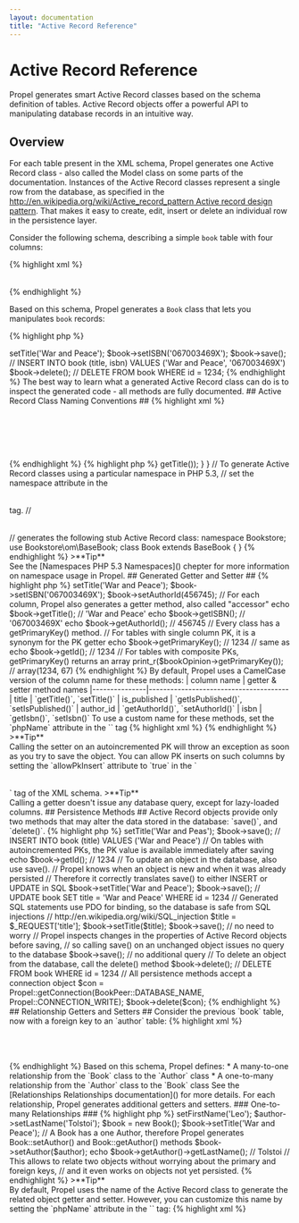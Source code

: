 ```yaml
---
layout: documentation
title: "Active Record Reference"
---
```


# Active Record Reference #

Propel generates smart Active Record classes based on the schema definition of tables. Active Record objects offer a powerful API to manipulating database records in an intuitive way.

## Overview ##

For each table present in the XML schema, Propel generates one Active Record class - also called the Model class on some parts of the documentation. Instances of the Active Record classes represent a single row from the database, as specified in the [http://en.wikipedia.org/wiki/Active_record_pattern Active record design pattern](http://github.com/seven1m/trac_wiki_to_github). That makes it easy to create, edit, insert or delete an individual row in the persistence layer.

Consider the following schema, describing a simple `book` table with four columns:

{% highlight xml %}
<table name="book" description="Book Table">
  <column name="id" required="true" primaryKey="true" autoIncrement="true" type="INTEGER" />
  <column name="title" type="VARCHAR" required="true" />
  <column name="isbn" required="true" type="VARCHAR" size="24" phpName="ISBN" />
  <column name="author_id" required="false" type="INTEGER" />
</table>
{% endhighlight %}

Based on this schema, Propel generates a `Book` class that lets you manipulates `book` records:

{% highlight php %}
<?php
$book = new Book();
$book->setTitle('War and Peace');
$book->setISBN('067003469X');
$book->save();
// INSERT INTO book (title, isbn) VALUES ('War and Peace', '067003469X')

$book->delete();
// DELETE FROM book WHERE id = 1234;
{% endhighlight %}

The best way to learn what a generated Active Record class can do is to inspect the generated code - all methods are fully documented.

## Active Record Class Naming Conventions ##

{% highlight xml %}
<!-- For each table, Propel creates an Active Record class in PHP
     named using a CamelCase version of the table name !-->
<table name="book">
<table name="book_reader">
<!-- generates the following Active Record classes: Book, BookReader !-->

<!-- Propel advocates the use of singular table names !-->
<table name="books">
<!-- generates the following Active Record class: Books (not good) !-->

<!-- You can customize the name of an Active Record class in PHP
     by setting the phpName attribute in the <table> tag !-->
<table name="foo_books" phpName="Book" />
<!-- generates the following Active Record class: Book !-->

<!-- Active Record classes are generated in the directory specified in build.properties
     under the propel.php.dir setting !-->
<table name="book">
<!-- generates the Book class under /path/to/project/build/classes/Book.php !-->

<!-- To group Active Record classes into subdirectories, set the package attribute in the <table> tag !-->
<table name="book" package="bookstore">
<!-- generates the Book class under /path/to/project/build/classes/bookstore/Book.php !-->
{% endhighlight %}

{% highlight php %}
<?php
// Generated Active Record classes are empty, but they extend another generated class.
// That's why they are called "stub" classes
class Book extends BaseBook
{
}

// Most of the generated code is actually in the abstract Base- classes
abstract class BaseBook extends BaseObject implements Persistent
{
  // lots of generated code
}

// BaseObject and Persistent are classes bundled by Propel

// Do not alter the code of the Base- classes, as your modifications will be overriden
// each time you rebuild the model. Instead, add your cutom code to the stub slass
class Book extends BaseBook
{
  public function getCapitalTitle()
  {
    return strtoupper($this->getTitle());
  }
}

// To generate Active Record classes using a particular namespace in PHP 5.3,
// set the namespace attribute in the <table> tag.
// <table name="book" namespace="Bookstore">
// generates the following stub Active Record class:
namespace Bookstore;
use Bookstore\om\BaseBook;

class Book extends BaseBook
{
}
{% endhighlight %}

>**Tip**<br />See the [Namespaces PHP 5.3 Namespaces]() chepter for more information on namespace usage in Propel.

## Generated Getter and Setter ##

{% highlight php %}
<?php
// For each column, Propel generates a setter method, also called "mutator"
$book->setTitle('War and Peace');
$book->setISBN('067003469X');
$book->setAuthorId(456745);

// For each column, Propel also generates a getter method, also called "accessor"
echo $book->getTitle();    // 'War and Peace'
echo $book->getISBN();     // '067003469X'
echo $book->getAuthorId(); // 456745

// Every class has a getPrimaryKey() method.
// For tables with single column PK, it is a synonym for the PK getter
echo $book->getPrimaryKey(); // 1234
// same as
echo $book->getId();         // 1234
// For tables with composite PKs, getPrimaryKey() returns an array
print_r($bookOpinion->getPrimaryKey()); // array(1234, 67)
{% endhighlight %}

By default, Propel uses a CamelCase version of the column name for these methods:

|  column name  |  getter & setter method names
|---------------|---------------------------------------
| title         | `getTitle()`, `setTitle()`
| is_published  | `getIsPublished()`, `setIsPublished()`
| author_id     | `getAuthorId()`, `setAuthorId()`
| isbn          | `getIsbn()`, `setIsbn()`

To use a custom name for these methods, set the `phpName` attribute in the `<column>` tag

{% highlight xml %}
<!-- set the phpName to have Uppercase getter and setter in PHP !-->
<column name="isbn" required="true" type="VARCHAR" size="24" phpName="ISBN" />
<!-- getISBN(), setISBN() !-->

<!-- set the phpName to customize the PHP name when you don't control the column name !-->
<column name="bz_ygt" required="true" type="VARCHAR" size="24" phpName="Title" />
<!-- getTitle(), setTitle() !-->
{% endhighlight %}

>**Tip**<br />Calling the setter on an autoincremented PK will throw an exception as soon as you try to save the object. You can allow PK inserts on such columns by setting the `allowPkInsert` attribute to `true` in the `<table>` tag of the XML schema.

>**Tip**<br />Calling a getter doesn't issue any database query, except for lazy-loaded columns.

## Persistence Methods ##

Active Record objects provide only two methods that may alter the data stored in the database: `save()`, and `delete()`.

{% highlight php %}
<?php
// To insert an object to the database, call the save() method
$book = new Book();
$book->setTitle('War and Peas');
$book->save();
// INSERT INTO book (title) VALUES ('War and Peace')

// On tables with autoincremented PKs, the PK value is available immediately after saving
echo $book->getId(); // 1234

// To update an object in the database, also use save().
// Propel knows when an object is new and when it was already persisted
// Therefore it correctly translates save() to either INSERT or UPDATE in SQL
$book->setTitle('War and Peace');
$book->save();
// UPDATE book SET title = 'War and Peace' WHERE id = 1234

// Generated SQL statements use PDO for binding, so the database is safe from SQL injections
// http://en.wikipedia.org/wiki/SQL_injection
$title = $_REQUEST['title'];
$book->setTitle($title);
$book->save(); // no need to worry

// Propel inspects changes in the properties of Active Record objects before saving,
// so calling save() on an unchanged object issues no query to the database
$book->save(); // no additional query

// To delete an object from the database, call the delete() method
$book->delete();
// DELETE FROM book WHERE id = 1234

// All persistence methods accept a connection object
$con = Propel::getConnection(BookPeer::DATABASE_NAME, Propel::CONNECTION_WRITE);
$book->delete($con);
{% endhighlight %}

## Relationship Getters and Setters ##

Consider the previous `book` table, now with a foreign key to an `author` table:

{% highlight xml %}
<table name="book">
  <column name="id" required="true" primaryKey="true" autoIncrement="true" type="INTEGER" />
  <column name="title" type="VARCHAR" required="true" />
  <column name="isbn" required="true" type="VARCHAR" size="24" phpName="ISBN" />
  <column name="author_id" required="false" type="INTEGER" />
  <foreign-key foreignTable="author">
    <reference local="author_id" foreign="id" />
  </foreign-key>
</table>
<table name="author" >
  <column name="id" required="true" primaryKey="true" autoIncrement="true" type="INTEGER" />
  <column name="first_name" required="true" type="VARCHAR" size="128" />
  <column name="last_name" required="true" type="VARCHAR" size="128"/>
</table>
{% endhighlight %}

Based on this schema, Propel defines:

* A many-to-one relationship from the `Book` class to the `Author` class
* A one-to-many relationship from the `Author` class to the `Book` class

See the [Relationships Relationships documentation]() for more details.

For each relationship, Propel generates additional getters and setters.

### One-to-many Relationships ###

{% highlight php %}
<?php
// On columns holding a Foreign Key, Propel adds a getter and a setter for the related object
$author = new Author();
$author->setFirstName('Leo');
$author->setLastName('Tolstoi');
$book = new Book();
$book->setTitle('War and Peace');
// A Book has a one Author, therefore Propel generates Book::setAuthor() and Book::getAuthor() methods
$book->setAuthor($author);
echo $book->getAuthor()->getLastName(); // Tolstoi
// This allows to relate two objects without worrying about the primary and foreign keys,
// and it even works on objects not yet persisted.
{% endhighlight %}

>**Tip**<br />By default, Propel uses the name of the Active Record class to generate the related object getter and setter. However, you can customize this name by setting the `phpName` attribute in the `<foreign-key>` tag:

{% highlight xml %}
<table name="book">
  <foreign-key foreignTable="author" phpName="Writer">
    <reference local="author_id" foreign="id" />
  </foreign-key>
</table>
<!-- Generated methods will then be Book::setWriter(), and Book::getWriter()
{% endhighlight %}

### Many-to-one Relationships ###

{% highlight php %}
<?php
// On the other member of the relationship, Propel generates 4 methods instead of 2
$book = new Book();
$book->setTitle('War and Peace');
$author = new Author();
$author->setFirstName('Leo');
$author->setLastName('Tolstoi');
// An Author has many Books, therefore Propel generates Author::addBook() and Author::getBooks() methods
$author->addBook($book);
echo $author->getBooks(); // array($book)
// Propel also generates two other methods on that part of the relationship
echo $author->countBooks(); // 1
$author->clearBooks(); // removes the relationship
{% endhighlight %}

>**Tip**<br />As for one-to-many relationships, you can customize the phpName used to forge these method names, by setting the `refPhpName` attribute in the `<foreign-key>` tag:

{% highlight xml %}
<table name="book">
  <foreign-key foreignTable="author" refName="Publication">
    <reference local="author_id" foreign="id" />
  </foreign-key>
</table>
<!-- Generated methods will then be Author::addPublication(), Author::getPublications(),
     Author::countPublications(), and Author::clearPublications()
{% endhighlight %}

### Many-to-many relationships ###

A Many-to-many relationship is defined by a cross reference table. Both sides of the relationship see it as a one-to-many relationship.

{% highlight php %}
<?php
// If a Book can be written by several Authors, then they share a many-to-many relationship
// Therefore Propel generates the following methods
Book::addAuthor(), Book::getAuthors(), Book::countAuthors(), Book::clearAuthors()
Author::addBook(), Author::getBooks(), Author::countBooks(), Author::clearBooks()
{% endhighlight %}

### One-to-one relationships ###

If a table contains a foreign key that is also a primary key, Propel sees it as a one-to-one relationship, seen as a many-to-one relationship from both sides.

{% highlight php %}
<?php
// If a User has one Profile using the user PK as foreign key, that's a one-to-one relationship.
// Therefore Propel generates the following methods:
User::getProfile(), User::setProfile()
Profile::getUser(), Profile::setUser()
{% endhighlight %}

## Datatype-Specific Getter and Setter ##

For some column types, Propel generates getter and setters with additional functionality.

### Temporal Columns ###

{% highlight php %}
<?php
// No need to convert a date or time before using the setter on a temporal column
// (i.e. of type DATE, TIME, TIMESTAMP, BU_DATE, or BU_TIMESTAMP).
// The generated setter accepts strings, timestamps, and DateTime objects,
// And automatically converts the argument to the internal storage format.
// So the three following calls are equivalent:
$book->setCreatedAt('now');
$book->setCreatedAt(time());
$book->setCreatedAt(new DateTime());

// The generated getter returns a DateTime object, but accepts a format string as argument
echo $book->getCreatedAt(); // DateTime Object
echo $book->getCreatedAt('U'); // 1291065396 (timestamp)
echo $book->getCreatedAt('Y-m-d H:i:s'); // 2010-11-29 22:20:21
{% endhighlight %}

### Boolean Columns ###

{% highlight php %}
<?php
// The generated setter converts non-boolean values to boolean in a smart way.
// The following statements are equivalent:
$book->setIsPublished(true);
$book->setIsPublished('true');
$book->setIsPublished('1');
$book->setIsPublished('yes');
$book->setIsPublished('on');
// Check on string values is case insensitive (so 'FaLsE' is seen as 'false').
{% endhighlight %}

### BLOB Columns ###

{% highlight php %}
<?php
// The setter for a BLOB column accepts either a string or a stream as parameter.
// Setting the value from a string
$media = new Media();
$media->setCoverImage(file_get_contents("/path/to/file.ext"));
// Setting the value from a stream
$fp = fopen("/path/to/file.ext", "rb");
$media = new Media();
$media->setCoverImage($fp);

// The getter for a BLOB column returns a PHP stream resource,
// or NULL if the value is not set in the database.
$media = MediaQuery::create()->findPk(43564376);
$fp = $media->getCoverImage();
if ($fp !== null) {
  echo stream_get_contents($fp);
}
{% endhighlight %}

>**Tip**<br />CLOB (_Character_ Locator Objects) are treated as strings in Propel, so the getter and setter for a CLOB column have no special functionality.

### ENUM columns ###

{% highlight php %}
<?php
// ENUM columns accept only values chosen from a list of permitted values
// that are enumerated explicitly in the column specification at table creation time.

// Example for the book table:
// <column name="style" type="ENUM" valueSet="novel, essay, poetry" />
$book = new Book();
$book->setStyle('novel');
echo $book->getStyle(); // novel
// An enum is stored as a TINYINT in the database

// Each value in an ENUM column has a related constant in the Peer class
// Your IDE with code completion should love this
echo BookPeer::STYLE_NOVEL;  // 'novel'
echo BookPeer::STYLE_ESSAY;  // 'essay'
echo BookPeer::STYLE_POETRY; // 'poetry'
// The Peer class also gives access to list of available values
print_r(BookPeer::getValueSet(BookPeer::STYLE)); // array('novel', 'essay', 'poetry')
{% endhighlight %}

### OBJECT columns ###

{% highlight php %}
<?php
// OBJECT columns allow to store PHP objects in the database.
// That's especially useful for Value Objects

// The 'house' table has a 'coordinates' column of type OBJECT
$house = new House();
$house->setCoordinates(new GeographicCoordinates(48.8527, 2.3510));
echo $house->getCoordinates()->isInNorthernHemisphere(); // true
// The setter serializes the PHP object and stores it as a string
// The getter deserializes the string into a PHP object
// All that is transparent to the end user, who just manipulates PHP objects

class GeographicCoordinates
{
  public $latitude, $longitude;

  public function __construct($latitude, $longitude)
  {
    $this->latitude = $latitude;
    $this->longitude = $longitude;
  }

  public function isInNorthernHemisphere()
  {
    return $this->latitude > 0;
  }
}
{% endhighlight %}

>**Tip**<br />OBJECT columns are searchable, given an object as the search value. See the [ColumnFilterMethods Query reference]() for more details.

### ARRAY columns ###

{% highlight php %}
<?php
// ARRAY columns allow to store simple PHP arrays in the database.
// Nested arrays and associative arrays are not accepted.

// The 'book' table has a 'tags' column of type ARRAY
$book = new Book();
$book->setTags(array('novel', 'russian'));
print_r($book->getTags()); // array('novel', 'russian')
// The setter serializes the PHP array and stores it as a string
// The getter deserializes the string into a PHP array
// All that is transparent to the end user, who just manipulates PHP arrays

// If the column name is plural, Propel also generates hasXXX(), addXXX(),
// and removeXXX() methods, where XXX is the singular column name
echo $book->hasTag('novel'); // true
$book->addTag('romantic');
print_r($book->getTags()); // array('novel', 'russian', 'romantic')
$book->removeTag('russian');
print_r($book->getTags()); // array('novel', 'romantic')
{% endhighlight %}

>**Tip**<br />ARRAY columns are searchable, given an array or a scalar as the search value. See the [ColumnFilterMethods Query reference]() for more details.

## Generic Getters and Setters ##

{% highlight php %}
<?php
// Each Active Record class offers generic getter and setter by name
$book = new Book();
$book->setByName('Title', 'War and Peace');
echo $book->getByName('Title'); // War and Peace
// The name used is the column phpName - the same name used in generated getters and setters.
// You can also use the table column name by adding a converter argument
$book->setByName('title', 'War and Peace', BookPeer::TYPE_FIELDNAME);
echo $book->getByName('title', BookPeer::TYPE_FIELDNAME); // War and Peace

// Each Active Record class also offers generic getter and setter by position
$book->setByPosition(2, 'War and Peace'); // 'title' is the second column of the table
echo $book->getPosition(2); // War and Peace

// Each ActiveRecord class offers the ability to dump to and populate from an array
$properties = array(
  'Title'    => 'War and Peace',
  'ISBN'     => '067003469X',
  'AuthorId' => 456745
);
$book = new Book();
$book->fromArray($properties);
echo $book->getTitle(); // 'War and Peace'
print_r($book->toArray());
// array(
//  'Id'       => null
//  'Title'    => 'War and Peace',
//  'ISBN'     => '067003469X',
//  'AuthorId' => 456745
// )

// As with getByName() and setByName(), you can use the table column names by adding a converter argument
print_r($book->toArray(BookPeer::TYPE_FIELDNAME));
// array(
//  'id'        => null
//  'title'     => 'War and Peace',
//  'isbn'      => '067003469X',
//  'author_id' => 456745
// )

// If the class has lazy-loaded columns, those are included by default in the output of toArray().
// To exclude them, set the second argument to false.

// If the class has related objects, they are not included by default in the output of toArray().
// To include them, set the third argument to true.
print_r($book->toArray($keyType = BasePeer::TYPE_PHPNAME, $includeLazyLoadColumns = true, $includeForeignObjects = true));
// array(
//  'Id'       => null
//  'Title'    => 'War and Peace',
//  'ISBN'     => '067003469X',
//  'AuthorId' => 456745,
//  'Author' => array(
//    'Id'        => 456745,
//    'FirstName' => 'Leo',
//    'LastName'  => 'Tolstoi',
//   )
// )
{% endhighlight %}

>**Tip**<br />If you never use these generic getters and setters, you can disable their generation to clean up the Active Record class by modifying the `build.properties` as follows:

{% highlight ini %}
propel.addGenericAccessors = false
propel.addGenericMutators  = false
{% endhighlight %}

## Validation ##

Active Record classes for tables using validation rules (defined in the schema using the `<validator>` and `<rule>` tags) have two additional methods: `validate()`, and `getValidationFailures()`.

{% highlight php %}
<?php
$book = new Book();
$book->setTitle('a'); // too short for a length validator
if ($book->validate()) {
  // no validation errors, so the data can be persisted
  $book->save();
} else {
  // Something went wrong.
  // Use the validationFailures to check what
  foreach ($book->getValidationFailures() as $failure) {
    echo $failure->getMessage() . "\n";
  }
}
{% endhighlight %}

See the [Validators Validators documentation]() for more details.

## Import and Export Capabilities ##

Active Record objects have the ability to be converted to and from a string, using any of the XML, YAML, JSON, and CSV formats. This ability uses magic methods, but the phpDoc blocks defined in the `BaseObject` class make the related methods visible to an IDE.

Each Active Record object accepts the following method calls:

| format   | dumper     |parser
|----------|------------|--------------
| XML      | `toXML()`  | `fromXML()`
| YAML     | `toYAML()` | `fromYAML()`
| JSON     | `toJSON()` | `fromJSON()`
| CSV      | `toCSV()`  | `fromCSV()`

{% highlight php %}
<?php
// Dumping an object to a string
echo $book->toXML();
// <?xml version="1.0" encoding="UTF-8"?>
// <data>
//   <Id>1234</Id>
//   <Title><![CDATA[War and Peace]]></Title>
//   <ISBN><![CDATA[067003469X]]></ISBN>
//   <AuthorId>456745</AuthorId>
//   <Author>
//     <Id>456745</Id>
//     <FirstName><![CDATA[Leo]]></FirstName>
//     <LastName><![CDATA[Tolstoi]]></LastName>
//   </Author>
// </data>

echo $book->toYAML();
//   Id: 1234
//   Title: War and Peace
//   ISBN: 067003469X
//   AuthorId: 456745
//   Author:
//     Id: 456745
//     FirstName: Leo
//     LastName: Tolstoi

echo $book->toJSON();
// {
//   "Id":1234,
//   "Title":"War and Peace",
//   "ISBN":"067003469X",
//   "AuthorId":456745,
//   "Author": {
//     "Id":456745,
//     "FirstName":"Leo",
//     "LastName":"Tolstoi"
//   }
// }

// Parsing a string into an Active Record object
$xml = <<<EOF
<?xml version="1.0" encoding="UTF-8"?>
<data>
  <Id>1234</Id>
  <Title><![CDATA[War and Peace]]></Title>
  <ISBN><![CDATA[067003469X]]></ISBN>
  <AuthorId>456745</AuthorId>
  <Author>
    <Id>456745</Id>
    <FirstName><![CDATA[Leo]]></FirstName>
    <LastName><![CDATA[Tolstoi]]></LastName>
  </Author>
</data>
EOF;
$book = new Book();
$book->fromXML($xml);
echo $book->getTitle(); // War and Peace

// Active Record Objects also provide generic importFrom() and exportTo() methods,
// accepting either a format name, or a parser instance (extending PropelParser)
$book->importFrom('XML', $xml);
echo $book->exportTo('XML');
// This allows for custom parser formats
{% endhighlight %}

>**Tip**<br />Active Record objects use YAML as their default string representation. That means that echoing an Active Record object returns the result of `toYAML()`. You can customize the default string representation on a per table basis by setting the `defaultStringFormat` attribute in the `<table>` tag.

{% highlight xml %}
<table name="book" defaultStringFormat="XML">
{% endhighlight %}

## Virtual Columns ##

Propel queries allow to hydrate additional columns from related objects, at runtime. These columns can be fetched using the `getVirtualColumn($name)` method, or using the magic getter supported by the generated `__call()` method:

{% highlight php %}
<?php
$book = BookQuery::create()
  ->filterByTitle('War and Peace')
  ->join('Book.Author')
  ->withColumn('Author.LastName', 'AuthorName')
  ->find();
echo $author->getVirtualColumn('AuthorName'); // Tolstoi
echo $author->getAuthorName(); // Tolstoi
{% endhighlight %}

See the [ModelCriteria Query API reference]() for more details.

## Lifecycle Events ##

To execute custom code before or after any of the persistence methods, just create methods using any of the following names in a stub Active Record class:

{% highlight php %}
<?php
// save() hooks
preInsert()            // code executed before insertion of a new object
postInsert()           // code executed after insertion of a new object
preUpdate()            // code executed before update of an existing object
postUpdate()           // code executed after update of an existing object
preSave()              // code executed before saving an object (new or existing)
postSave()             // code executed after saving an object (new or existing)
// delete() hooks
preDelete()            // code executed before deleting an object
postDelete()           // code executed after deleting an object
{% endhighlight %}

See the [Behaviors Behaviors guide]() for more details.

## Persistence Status ##

{% highlight php %}
<?php
// At all times, you can monitor the status of an Active Record object regarding persistence
$book = new Book();

// isNew() returns true if the object has not yet been persisted, false otherwise
echo $book->isNew(); // true
$book->save();
echo $book->isNew(); // false

// isModified() returns true if some columns were changed since the last save, false otherwise
echo $book->isModified(); // false
$book->setTitle('War and Peace');
echo $book->isModified(); // true
$book->save();
echo $book->isModified(); // false

// To cancel modifications on an object and return to the persisted state, call reload()
$book->setTitle('War and Peace and Love');
$book->reload();
// SELECT * FROM book WHERE id = 1234
echo $book->getTitle(); // War and Peace

// isDeleted() returns true if an object has been deleted, false otherwise.
// Note that deleted objects continue to live in the PHP space after deletion.
echo $book->isDeleted(); // false
$book->delete();
echo $book->isDeleted(); // true

// You can test and list the modified columns using isColumnModified() and getModifiedColumns()
// The function uses fully qualified column names (i.e. of type BasePeer::TYPE_COLNAME)
$book = new Book();
$book->setTitle('War and Peace');
echo $book->isColumnModified('book.ISBN'); // false
echo $book->isColumnModified('book.TITLE'); // true
print_r($book->getModifiedColumns());
// array('book.TITLE')
// To use column phpNames, just convert the parameter using translateFieldName()
$colName = BookPeer::translateFieldName('Title', BasePeer::TYPE_PHPNAME, BasePeer::TYPE_COLNAME);
echo $book->isColumnModified($colname); // true
{% endhighlight %}

## Miscellaneous ##

{% highlight php %}
<?php
// Active Record objects have even more methods
echo $book->hasOnlyDefaultValues(); // returns true if the column values are default ones
echo $book->hashCode(); // returns a hash code for the instance

$book->clear(); // resets all the user-modified properties and returns the object to a new state
$book->clearAllReferences() // resets all collections of referencing foreign keys
// clear() and clearAllReferences() may help in PHP 5.2 to compensate PHP's inability to garbage collect

$book1 = BookQuery::create()->findPk(1234);
$book2 = book1->copy(); // creates a copy of an Active Record instance
echo $book1->equals($book2); // compares two ActiveRecord instances
{% endhighlight %}

## Conclusion ##

Active Record classes are not only an object-oriented tool to execute SQL queries in a database-independent way. They provide a lot of features to streamline day-to-day work with persisted objects. They can also be seen as a persistence ability that can be added to any PHP object.
